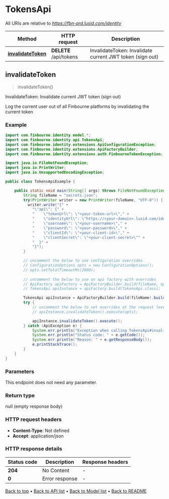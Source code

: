 # TokensApi

All URIs are relative to *https://fbn-prd.lusid.com/identity*

| Method | HTTP request | Description |
|------------- | ------------- | -------------|
| [**invalidateToken**](TokensApi.md#invalidateToken) | **DELETE** /api/tokens | InvalidateToken: Invalidate current JWT token (sign out) |



## invalidateToken

> invalidateToken()

InvalidateToken: Invalidate current JWT token (sign out)

Log the current user out of all Finbourne platforms by invalidating the current token

### Example

```java
import com.finbourne.identity.model.*;
import com.finbourne.identity.api.TokensApi;
import com.finbourne.identity.extensions.ApiConfigurationException;
import com.finbourne.identity.extensions.ApiFactoryBuilder;
import com.finbourne.identity.extensions.auth.FinbourneTokenException;

import java.io.FileNotFoundException;
import java.io.PrintWriter;
import java.io.UnsupportedEncodingException;

public class TokensApiExample {

    public static void main(String[] args) throws FileNotFoundException, UnsupportedEncodingException, ApiConfigurationException, FinbourneTokenException {
        String fileName = "secrets.json";
        try(PrintWriter writer = new PrintWriter(fileName, "UTF-8")) {
          writer.write("{" +
            "\"api\": {" +
            "    \"tokenUrl\": \"<your-token-url>\"," +
            "    \"identityUrl\": \"https://<your-domain>.lusid.com/identity\"," +
            "    \"username\": \"<your-username>\"," +
            "    \"password\": \"<your-password>\"," +
            "    \"clientId\": \"<your-client-id>\"," +
            "    \"clientSecret\": \"<your-client-secret>\"" +
            "  }" +
            "}");
        }

        // uncomment the below to use configuration overrides
        // ConfigurationOptions opts = new ConfigurationOptions();
        // opts.setTotalTimeoutMs(2000);
        
        // uncomment the below to use an api factory with overrides
        // ApiFactory apiFactory = ApiFactoryBuilder.build(fileName, opts);
        // TokensApi apiInstance = apiFactory.build(TokensApi.class);

        TokensApi apiInstance = ApiFactoryBuilder.build(fileName).build(TokensApi.class);
        try {
            // uncomment the below to set overrides at the request level
            // apiInstance.invalidateToken().execute(opts);

            apiInstance.invalidateToken().execute();
        } catch (ApiException e) {
            System.err.println("Exception when calling TokensApi#invalidateToken");
            System.err.println("Status code: " + e.getCode());
            System.err.println("Reason: " + e.getResponseBody());
            e.printStackTrace();
        }
    }
}
```

### Parameters

This endpoint does not need any parameter.

### Return type

null (empty response body)

### HTTP request headers

- **Content-Type**: Not defined
- **Accept**: application/json


### HTTP response details
| Status code | Description | Response headers |
|-------------|-------------|------------------|
| **204** | No Content |  -  |
| **0** | Error response |  -  |

[Back to top](#) &#8226; [Back to API list](../README.md#documentation-for-api-endpoints) &#8226; [Back to Model list](../README.md#documentation-for-models) &#8226; [Back to README](../README.md)

